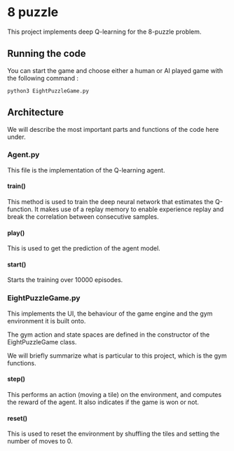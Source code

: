 # 8 puzzle
This project implements deep Q-learning for the 8-puzzle problem.

## Running the code
You can start the game and choose either a human or AI played game with the following command :
```
python3 EightPuzzleGame.py
```

## Architecture

We will describe the most important parts and functions of the code here under.

### Agent.py

This file is the implementation of the Q-learning agent.

#### train()
This method is used to train the deep neural network that estimates the Q-function. It makes use of a replay memory to enable experience replay and break the correlation between consecutive samples.

#### play()
This is used to get the prediction of the agent model.


#### start()

Starts the training over 10000 episodes.

### EightPuzzleGame.py

This implements the UI, the behaviour of the game engine and the gym environment it is built onto.

The gym action and state spaces are defined in the constructor of the EightPuzzleGame class.

We will briefly summarize what is particular to this project, which is the gym functions.

#### step()

This performs an action (moving a tile) on the environment, and computes the reward of the agent. It also indicates if the game is won or not.

#### reset()

This is used to reset the environment by shuffling the tiles and setting the number of moves to 0.
